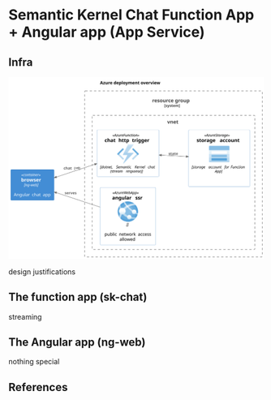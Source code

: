 # Semantic Kernel Chat Function App + Angular app (App Service)

## Infra

![infra](./docs/ai-messaging-deployment.svg)

design justifications

## The function app (sk-chat)

streaming

## The Angular app (ng-web)

nothing special

## References
